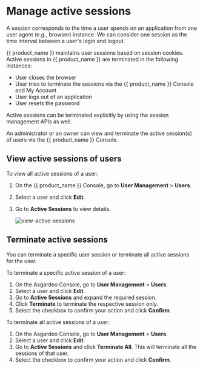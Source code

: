 # Manage active sessions

A session corresponds to the time a user spends on an application from one user agent (e.g., browser) instance. We can consider one session as the time interval between a user's login and logout.

{{ product_name }} maintains user sessions based on session cookies. Active sessions in {{ product_name }} are terminated in the following instances:
- User closes the browser
- User tries to terminate the sessions via the {{ product_name }} Console and My Account
- User logs out of an application
- User resets the password

Active sessions can be terminated explicitly by using the session management APIs as well.

An administrator or an owner can view and terminate the active session(s) of users via the {{ product_name }} Console.

## View active sessions of users

To view all active sessions of a user:
1. On the {{ product_name }} Console, go to **User Management** > **Users**.
2. Select a user and click **Edit**.
3. Go to **Active Sessions** to view details.

    ![view-active-sessions](../../assets/img/guides/users/view-active-sessions.png)


## Terminate active sessions

You can terminate a specific user session or terminate all active sessions for the user.

To terminate a specific active session of a user:
1. On the Asgardeo Console, go to **User Management** > **Users**.
2. Select a user and click **Edit**.
3. Go to **Active Sessions** and expand the required session.
4. Click  **Terminate** to terminate the respective session only.
5. Select the checkbox to confirm your action and click **Confirm**.

To terminate all active sessions of a user:
1. On the Asgardeo Console, go to **User Management** > **Users**.
2. Select a user and click **Edit**.
3. Go to **Active Sessions** and click **Terminate All**. This will terminate all the sessions of that user.
4. Select the checkbox to confirm your action and click **Confirm**.

